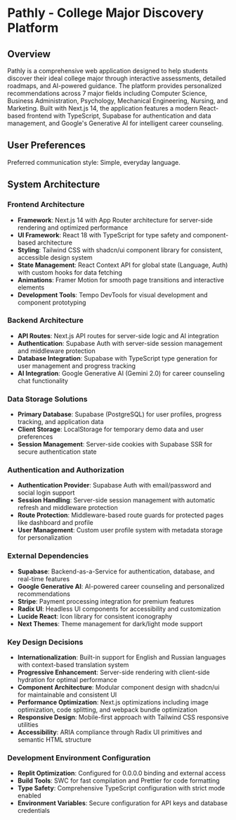 # Pathly - College Major Discovery Platform

## Overview

Pathly is a comprehensive web application designed to help students discover their ideal college major through interactive assessments, detailed roadmaps, and AI-powered guidance. The platform provides personalized recommendations across 7 major fields including Computer Science, Business Administration, Psychology, Mechanical Engineering, Nursing, and Marketing. Built with Next.js 14, the application features a modern React-based frontend with TypeScript, Supabase for authentication and data management, and Google's Generative AI for intelligent career counseling.

## User Preferences

Preferred communication style: Simple, everyday language.

## System Architecture

### Frontend Architecture
- **Framework**: Next.js 14 with App Router architecture for server-side rendering and optimized performance
- **UI Framework**: React 18 with TypeScript for type safety and component-based architecture
- **Styling**: Tailwind CSS with shadcn/ui component library for consistent, accessible design system
- **State Management**: React Context API for global state (Language, Auth) with custom hooks for data fetching
- **Animations**: Framer Motion for smooth page transitions and interactive elements
- **Development Tools**: Tempo DevTools for visual development and component prototyping

### Backend Architecture
- **API Routes**: Next.js API routes for server-side logic and AI integration
- **Authentication**: Supabase Auth with server-side session management and middleware protection
- **Database Integration**: Supabase with TypeScript type generation for user management and progress tracking
- **AI Integration**: Google Generative AI (Gemini 2.0) for career counseling chat functionality

### Data Storage Solutions
- **Primary Database**: Supabase (PostgreSQL) for user profiles, progress tracking, and application data
- **Client Storage**: LocalStorage for temporary demo data and user preferences
- **Session Management**: Server-side cookies with Supabase SSR for secure authentication state

### Authentication and Authorization
- **Authentication Provider**: Supabase Auth with email/password and social login support
- **Session Handling**: Server-side session management with automatic refresh and middleware protection
- **Route Protection**: Middleware-based route guards for protected pages like dashboard and profile
- **User Management**: Custom user profile system with metadata storage for personalization

### External Dependencies
- **Supabase**: Backend-as-a-Service for authentication, database, and real-time features
- **Google Generative AI**: AI-powered career counseling and personalized recommendations
- **Stripe**: Payment processing integration for premium features
- **Radix UI**: Headless UI components for accessibility and customization
- **Lucide React**: Icon library for consistent iconography
- **Next Themes**: Theme management for dark/light mode support

### Key Design Decisions
- **Internationalization**: Built-in support for English and Russian languages with context-based translation system
- **Progressive Enhancement**: Server-side rendering with client-side hydration for optimal performance
- **Component Architecture**: Modular component design with shadcn/ui for maintainable and consistent UI
- **Performance Optimization**: Next.js optimizations including image optimization, code splitting, and webpack bundle optimization
- **Responsive Design**: Mobile-first approach with Tailwind CSS responsive utilities
- **Accessibility**: ARIA compliance through Radix UI primitives and semantic HTML structure

### Development Environment Configuration
- **Replit Optimization**: Configured for 0.0.0.0 binding and external access
- **Build Tools**: SWC for fast compilation and Prettier for code formatting
- **Type Safety**: Comprehensive TypeScript configuration with strict mode enabled
- **Environment Variables**: Secure configuration for API keys and database credentials